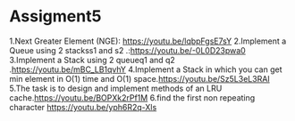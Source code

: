 # Assigment5

1.Next Greater Element (NGE): https://youtu.be/lqbpFgsE7sY
2.Implement a Queue using 2 stackss1 and s2 .:https://youtu.be/-0L0D23pwa0 
3.Implement a Stack using 2 queueq1 and q2 .https://youtu.be/mBC_LB1qvhY
4.Implement a Stack in which you can get min element in O(1) time and O(1) space.https://youtu.be/Sz5L3eL3RAI
5.The task is to design and implement methods of an LRU cache.https://youtu.be/BOPXk2rPf1M
6.find the first non repeating character https://youtu.be/yph6R2q-Xls

